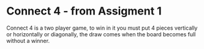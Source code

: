 # Connect 4 - from Assigment 1
Connect 4 is a two player game, to win in it you must put 4 pieces vertically or horizontally or diagonally, the draw comes when the board becomes full without a winner. 
